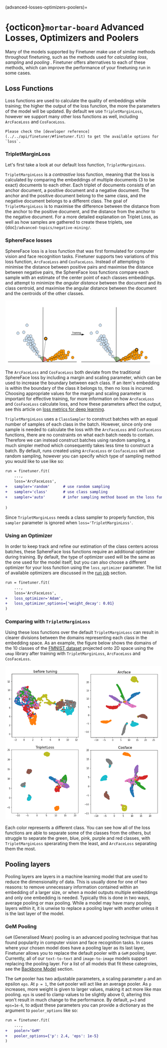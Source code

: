 (advanced-losses-optimizers-poolers)=
# {octicon}`mortar-board` Advanced Losses, Optimizers and Poolers
Many of the models supported by Finetuner make use of similar methods throughout finetuning, such as the methods used for *calculating loss*, *sampling* and *pooling* . Finetuner offers alternatives to each of these methods, which can improve the performance of your finetuning run in some cases.

## Loss Functions

Loss functions are used to calculate the quality of embeddings while training; the higher the output of the loss function, the more the parameters of the model will be updated.
By default we use `TripletMarginLoss`, however we support many other loss functions as well, including `ArcFaceLoss` and `CosFaceLoss`.

```{Important}
Please check the [developer reference](../../api/finetuner/#finetuner.fit) to get the available options for `loss`.
```

### TripletMarginLoss

Let's first take a look at our default loss function, `TripletMarginLoss`.  

`TripletMarginLoss` is a *contrastive* loss function, meaning that the loss is calculated by comparing the embeddings of multiple documents (3 to be exact) documents to each other.
Each triplet of documents consists of an anchor document, a positive document and a negative document.
The anchor and the positive document belong to the same class, and the negative document belongs to a different class.
The goal of `TripletMarginLoss` is to maximise the difference between the distance from the anchor to the positive document, and the distance from the anchor to the negative document.
For a more detailed explanation on Triplet Loss, as well as how samples are gathered to create these triplets, see {doc}`/advanced-topics/negative-mining/`.

### SphereFace losses

SphereFace loss is a loss function that was first formulated for computer vision and face recognition tasks.
Finetuner supports two variations of this loss function, `ArcFaceLoss` and `CosFaceLoss`.
Instead of attempting to minimise the distance between positive pairs and maximise the distance between negative pairs, the SphereFace loss functions compare each sample with an estimate of the center point of each classes embeddings.
and attempt to minimize the *angular distance* between the document and its class centroid, and maximise the angular distance between the document and the centroids of the other classes.

![training](../imgs/SphereFace-training.png)

The `ArcFaceLoss` and `CosFaceLoss` both deviate from the traditional SphereFace loss by including a margin and scaling parameter, which can be used to increase the boundary between each class. If an item's embedding is within the boundary of the class it belongs to, then no loss is incurred. Choosing appropriate values for the margin and scaling parameter is important for effective training, for more information on how `ArcFaceLoss` and `CosFaceLoss` calculate loss, and how these parameters affect the output, see this article on [loss metrics for deep learning](https://hav4ik.github.io/articles/deep-metric-learning-survey#cosface).  

`TripletMarginLoss` uses a `ClassSampler` to construct batches with an equal number of samples of each class in the batch. However, since only one sample is needed to calculate the loss with the `ArcFaceLoss` and `CosFaceLoss` functions, there are no constraints on what each batch needs to contain.
Therefore we can instead construct batches using random sampling, a much simpler method which consequently takes less time to construct a batch.
By default, runs created using `ArcFaceLoss` or `CosfaceLoss` will use random sampling, however you can specify which type of sampling method you would like to use like so:

```diff
run = finetuner.fit(
    ...,
    loss='ArcFaceLoss',
+   sampler='random'      # use random sampling
+   sampler='class'       # use class sampling
+   sampler='auto'        # infer sampling method based on the loss function (default)

)
```

Since `TripletMarginLoss` needs a class sampler to properly function, this `sampler` parameter is ignored when `loss='TripletMarginLoss'`.

### Using an Optimizer

In order to keep track and refine our estimation of the class centers across batches, these SphereFace loss functions require an additional optimizer during training.
By default, the type of optimizer used will be the same as the one used for the model itself, but you can also choose a different optimizer for your loss function using the `loss_optimizer` parameter.
The list of available optimizers are discussed in the [run job](../walkthrough/run-job.md) section.

```diff
run = finetuner.fit(
    ...,
    loss='ArcFaceLoss',
+   loss_optimizer='Adam',
+   loss_optimizer_options={'weight_decay': 0.01}
)
```

### Comparing with `TripletMarginLoss`

Using these loss functions over the default `TripletMarginLoss` can result in clearer divisions between the domains representing each class in the embedding space.
As an example, the figure below shows the domains of the 10 classes of the [FMNIST dataset](https://github.com/zalandoresearch/fashion-mnist) projected onto 2D space using the `umap` library after training with `TripletMarginLoss`, `ArcFaceLoss` and `CosFaceLoss`.

![distributions-loss](../imgs/distributions-loss.png)

Each color represents a different class. You can see how all of the loss functions are able to separate some of the classes from the others,
but struggle to separate the green, blue, pink, purple and red classes,
with `TripletMarginLoss` sperarating them the least, and `ArcFaceLoss` separating them the most.

## Pooling layers

Pooling layers are layers in a machine learning model that are used to reduce the dimensionality of data. This is usually done for one of two reasons: to remove unnecessary information contained within an embedding of a larger size, or when a model outputs multiple embeddings and only one embedding is needed. Typically this is done in two ways, average pooling or max pooling.
While a model may have many pooling layers within it, it is unwise to replace a pooling layer with another unless it is the last layer of the model.

### GeM Pooling

`GeM` (Generalised Mean) pooling is an advanced pooling technique that has found popularity in computer vision and face recognition tasks.
In cases where your chosen model does have a pooling layer as its last layer, Finetuner allows you to replace the default pooler with a `GeM` pooling layer.
Currently, all of our `text-to-text` and `image-to-image` models support replacing the pooling layer.
For a list of all models that fit these categroies, see the [Backbone Model](../walkthrough/choose-backbone.md) section.  

The `GeM` pooler has two adjustable parameters, a scaling parameter `p` and an epsilon `eps`.
At `p = 1`, the `GeM` pooler will act like an average pooler.
As `p` increases, more weight is given to larger values, making it act more like max pooling.
`eps` is used to clamp values to be slightly above 0, altering this won't result in much change to the performance.
By default, `p=3` and `eps=1e-6`, to adjust these parameters you can provide a dictionary as the argument to `pooler_options` like so:

```diff
run = finetuner.fit(
    ...,
+   pooler='GeM'
+   pooler_options={'p': 2.4, 'eps': 1e-5}
)
```